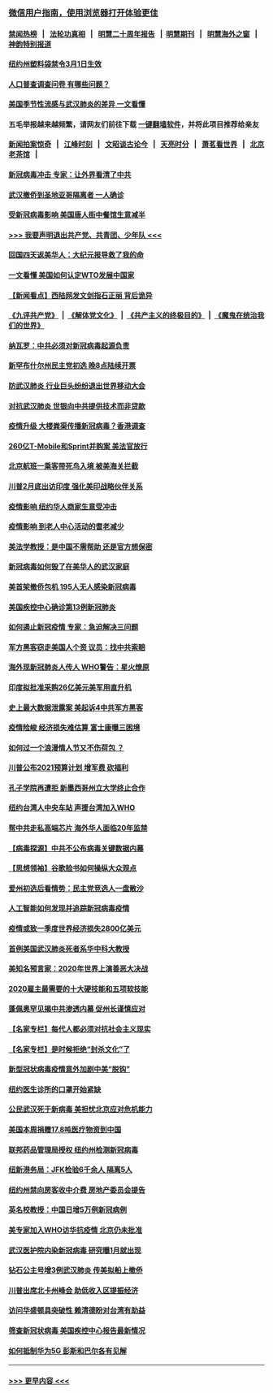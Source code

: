 ### [微信用户指南，使用浏览器打开体验更佳](https://github.com/gfw-breaker/banned-news1/blob/master/indexes/wechat-guide.md?t=0)
#### [禁闻热榜](热点新闻.md?t=0)  &nbsp;&nbsp;|&nbsp;&nbsp; [法轮功真相](https://github.com/gfw-breaker/truth/blob/master/README.md?t=0) &nbsp;&nbsp;|&nbsp;&nbsp; [明慧二十周年报告](https://github.com/gfw-breaker/mh-reports/blob/master/README.md?t=0) &nbsp;&nbsp;|&nbsp;&nbsp;[明慧期刊](https://github.com/gfw-breaker/mh-qikan) &nbsp;&nbsp;|&nbsp;&nbsp; [明慧海外之窗](https://github.com/gfw-breaker/mh-news/blob/master/README.md?t=0) &nbsp;&nbsp;|&nbsp;&nbsp; [神韵特别报道](https://github.com/gfw-breaker/mh-news/blob/master/shenyun.md?t=0)
#### [纽约州塑料袋禁令3月1日生效](../pages/nsc412/n11862832.md?t=02121533) 
#### [人口普查调查问卷  有哪些问题？](../pages/nsc412/n11862808.md?t=02121533) 
#### [美国季节性流感与武汉肺炎的差异 一文看懂](../pages/nsc412/n11862428.md?t=02121533) 
#### 五毛举报越来越频繁，请网友们前往下载 [一键翻墙软件](https://github.com/gfw-breaker/ssr-accounts)，并将此项目推荐给亲友
#### [新闻拍案惊奇](https://github.com/gfw-breaker/banned-news1/blob/master/pages/link4.md) &nbsp;&nbsp;|&nbsp;&nbsp; [江峰时刻](https://github.com/gfw-breaker/banned-news1/blob/master/pages/link4.md) &nbsp;&nbsp;|&nbsp;&nbsp; [文昭谈古论今](https://github.com/gfw-breaker/banned-news1/blob/master/pages/link4.md) &nbsp;&nbsp;|&nbsp;&nbsp; [天亮时分](https://github.com/gfw-breaker/banned-news1/blob/master/pages/link4.md) &nbsp;&nbsp;|&nbsp;&nbsp; [萧茗看世界](https://github.com/gfw-breaker/banned-news1/blob/master/pages/link4.md) &nbsp;&nbsp;|&nbsp;&nbsp; [北京老茶馆](https://github.com/gfw-breaker/banned-news1/blob/master/pages/link4.md) &nbsp;&nbsp;|&nbsp;&nbsp; 
#### [新冠病毒冲击 专家：让外界看清了中共](../pages/nsc412/n11862280.md?t=02121533) 
#### [武汉撤侨到圣地亚哥隔离者 一人确诊](../pages/nsc412/n11862460.md?t=02121533) 
#### [受新冠病毒影响 美国唐人街中餐馆生意减半](../pages/nsc412/n11861940.md?t=02121533) 
#### [>>> 我要声明退出共产党、共青团、少年队 <<<](https://github.com/begood0513/goodnews/blob/master/quit/letter.md) 
#### [回国四天返美华人：大纪元报导救了我的命](../pages/nsc412/n11862181.md?t=02121533) 
#### [一文看懂 美国如何认定WTO发展中国家](../pages/nsc412/n11862051.md?t=02121533) 
#### [【新闻看点】西陆网发文剑指石正丽 背后诡异](../pages/nsc412/n11861792.md?t=02121533) 
#### [《九评共产党》](https://github.com/begood0513/9ping.md/blob/master/README.md) &nbsp;|&nbsp; [《解体党文化》](../../../../jtdwh.md/blob/master/README.md)  &nbsp;|&nbsp; [《共产主义的终极目的》](../../../../gczydzjmd.md/blob/master/README.md) &nbsp;|&nbsp; [《魔鬼在统治我们的世界》](../../../../mgztzwmdsj.md/blob/master/README.md) 
#### [纳瓦罗：中共必须对新冠病毒起源负责](../pages/nsc412/n11861810.md?t=02121533) 
#### [新罕布什尔州民主党初选 晚8点陆续开票](../pages/nsc412/n11861872.md?t=02121533) 
#### [防武汉肺炎 行业巨头纷纷退出世界移动大会](../pages/nsc412/n11861795.md?t=02121533) 
#### [对抗武汉肺炎 世银向中共提供技术而非贷款](../pages/nsc412/n11861652.md?t=02121533) 
#### [疫情升级 大楼粪渠传播新冠病毒？香港调查](../pages/nsc412/n11861556.md?t=02121533) 
#### [260亿T-Mobile和Sprint并购案 美法官放行](../pages/nsc412/n11861511.md?t=02121533) 
#### [北京航班一乘客带死鸟入境 被美海关拦截](../pages/nsc412/n11861317.md?t=02121533) 
#### [川普2月底出访印度 强化美印战略伙伴关系](../pages/nsc412/n11860557.md?t=02121533) 
#### [疫情影响  纽约华人商家生意受冲击](../pages/nsc412/n11860284.md?t=02121533) 
#### [疫情影响  到老人中心活动的耆老减少](../pages/nsc412/n11860199.md?t=02121533) 
#### [美法学教授：是中国不需帮助 还是官方想保密](../pages/nsc412/n11859492.md?t=02121533) 
#### [新冠病毒如何毁了在美华人的武汉家庭](../pages/nsc412/n11859524.md?t=02121533) 
#### [美首架撤侨包机 195人无人感染新冠病毒](../pages/nsc412/n11859908.md?t=02121533) 
#### [美国疾控中心确诊第13例新冠肺炎](../pages/nsc412/n11859966.md?t=02121533) 
#### [如何遏止新冠疫情 专家：急迫解决三问题](../pages/nsc412/n11859685.md?t=02121533) 
#### [军方黑客窃走美国人个资 议员：找中共索赔](../pages/nsc412/n11859371.md?t=02121533) 
#### [海外现新冠肺炎人传人 WHO警告：星火燎原](../pages/nsc412/n11859252.md?t=02121533) 
#### [印度拟批准采购26亿美元美军用直升机](../pages/nsc412/n11859143.md?t=02121533) 
#### [史上最大数据泄露案 美起诉4中共军方黑客](../pages/nsc412/n11859115.md?t=02121533) 
#### [疫情险峻 经济损失难估算 富士康曝三困境](../pages/nsc412/n11859120.md?t=02121533) 
#### [如何过一个浪漫情人节又不伤荷包 ？](../pages/nsc412/n11858969.md?t=02121533) 
#### [川普公布2021预算计划 增军费 砍福利](../pages/nsc412/n11859012.md?t=02121533) 
#### [孔子学院再遭拒 新墨西哥州立大学终止合作](../pages/nsc412/n11858661.md?t=02121533) 
#### [纽约台湾人中央车站  声援台湾加入WHO](../pages/nsc412/n11857757.md?t=02121533) 
#### [帮中共走私高端芯片 海外华人面临20年监禁](../pages/nsc412/n11855016.md?t=02121533) 
#### [【病毒探源】中共不公布病毒关键数据内幕](../pages/nsc412/n11856584.md?t=02121533) 
#### [【思想领袖】谷歌脸书如何操纵大众观点](../pages/nsc412/n11680874.md?t=02121533) 
#### [爱州初选后看情势：民主党竞选人一盘散沙](../pages/nsc412/n11856557.md?t=02121533) 
#### [人工智能如何发现并追踪新冠病毒疫情](../pages/nsc412/n11856398.md?t=02121533) 
#### [疫情或致一季度世界经济损失2800亿美元](../pages/nsc412/n11855639.md?t=02121533) 
#### [首例美国武汉肺炎死者系华中科大教授](../pages/nsc412/n11855500.md?t=02121533) 
#### [美知名预言家：2020年世界上演善恶大决战](../pages/nsc412/n11855418.md?t=02121533) 
#### [2020雇主最需要的十大硬技能和五项软技能](../pages/nsc412/n11850953.md?t=02121533) 
#### [蓬佩奥罕见揭中共渗透内幕 促州长谨慎应对](../pages/nsc412/n11854685.md?t=02121533) 
#### [【名家专栏】每代人都必须对抗社会主义现实](../pages/nsc412/n11831412.md?t=02121533) 
#### [【名家专栏】是时候拒绝“封杀文化”了](../pages/nsc412/n11814093.md?t=02121533) 
#### [新型冠状病毒疫情意外加剧中美“脱钩”](../pages/nsc412/n11854475.md?t=02121533) 
#### [纽约医生诊所的口罩开始紧缺](../pages/nsc412/n11853364.md?t=02121533) 
#### [公民武汉死于新病毒 美担忧北京应对危机能力](../pages/nsc412/n11854331.md?t=02121533) 
#### [美国本周捐赠17.8吨医疗物资到中国](../pages/nsc412/n11854269.md?t=02121533) 
#### [联邦药品管理局授权  纽约州检测新冠病毒](../pages/nsc412/n11853371.md?t=02121533) 
#### [纽新港务局：JFK检验6千余人  隔离5人](../pages/nsc412/n11853366.md?t=02121533) 
#### [纽约州禁向房客收中介费  房地产委员会提告](../pages/nsc412/n11853360.md?t=02121533) 
#### [英名校教授：中国日增5万例新冠病例](../pages/nsc412/n11854174.md?t=02121533) 
#### [美专家加入WHO访华抗疫情 北京仍未批准](../pages/nsc412/n11854043.md?t=02121533) 
#### [武汉医护院内染新冠病毒 研究曝1月就出现](../pages/nsc412/n11852928.md?t=02121533) 
#### [钻石公主号增3例武汉肺炎 传美拟船上撤侨](../pages/nsc412/n11853240.md?t=02121533) 
#### [川普出席北卡州峰会 助低收入区提振经济](../pages/nsc412/n11853232.md?t=02121533) 
#### [访问华盛顿具突破性 赖清德盼对台湾有助益](../pages/nsc412/n11853129.md?t=02121533) 
#### [筛查新冠状病毒 美国疾控中心报告最新情况](../pages/nsc412/n11853070.md?t=02121533) 
#### [如何抵制华为5G 彭斯和巴尔各有见解](../pages/nsc412/n11852535.md?t=02121533) 

----
#### [ >>> 更早内容 <<< ](../indexes/nsc412-earlier.md)
